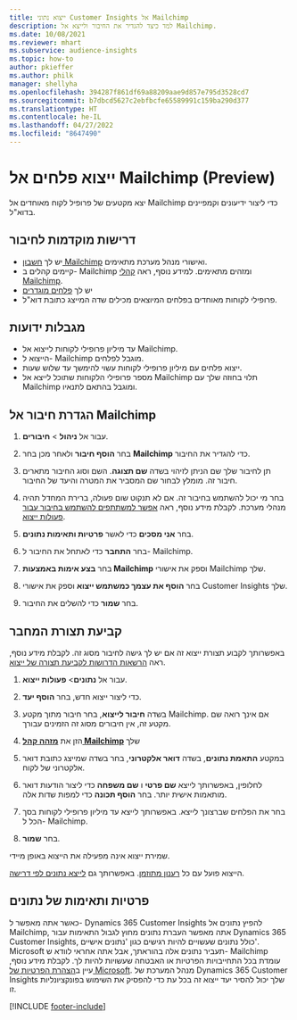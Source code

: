 ```yaml
---
title: ייצוא נתוני Customer Insights אל Mailchimp
description: למד כיצד להגדיר את החיבור ולייצא אל Mailchimp.
ms.date: 10/08/2021
ms.reviewer: mhart
ms.subservice: audience-insights
ms.topic: how-to
author: pkieffer
ms.author: philk
manager: shellyha
ms.openlocfilehash: 394287f861df69a88209aae9d857e795d3528cd7
ms.sourcegitcommit: b7dbcd5627c2ebfbcfe65589991c159ba290d377
ms.translationtype: HT
ms.contentlocale: he-IL
ms.lasthandoff: 04/27/2022
ms.locfileid: "8647490"
---
```

# <a name="export-segments-to-mailchimp-preview"></a>ייצוא פלחים אל Mailchimp‏ (Preview)

יצא מקטעים של פרופיל לקוח מאוחדים אל Mailchimp כדי ליצור ידיעונים וקמפיינים בדוא"ל.

## <a name="prerequisites-for-connection"></a>דרישות מוקדמות לחיבור

-   יש לך [חשבון Mailchimp](https://mailchimp.com/) ואישורי מנהל מערכת מתאימים.
-   קיימים קהלים ב- Mailchimp ומזהים מתאימים. למידע נוסף, ראה [קהלי Mailchimp](https://mailchimp.com/help/create-audience/).
-   יש לך [פלחים מוגדרים](segments.md)
-   פרופילי לקוחות מאוחדים בפלחים המיוצאים מכילים שדה המייצג כתובת דוא"ל.

## <a name="known-limitations"></a>מגבלות ידועות

- עד מיליון פרופילי לקוחות לייצוא אל Mailchimp.
- הייצוא ל- Mailchimp מוגבל לפלחים.
- ייצוא פלחים עם מיליון פרופילי לקוחות עשוי להימשך עד שלוש שעות. 
- מספר פרופילי הלקוחות שתוכל לייצא אל Mailchimp תלוי בחוזה שלך עם Mailchimp ומוגבל בהתאם לתנאיו.

## <a name="set-up-connection-to-mailchimp"></a>הגדרת חיבור אל Mailchimp

1. עבור אל **ניהול** > **חיבורים**.

1. בחר **הוסף חיבור** ולאחר מכן בחר **Mailchimp** כדי להגדיר את החיבור.

1. תן לחיבור שלך שם הניתן לזיהוי בשדה **שם תצוגה**. השם וסוג החיבור מתארים חיבור זה. מומלץ לבחור שם המסביר את המטרה והיעד של החיבור.

1. בחר מי יכול להשתמש בחיבור זה. אם לא תנקוט שום פעולה, ברירת המחדל תהיה מנהלי מערכת. לקבלת מידע נוסף, ראה [אפשר למשתתפים להשתמש בחיבור עבור פעולות ייצוא](connections.md#allow-contributors-to-use-a-connection-for-exports).

1. בחר **אני מסכים** כדי לאשר **פרטיות ותאימות נתונים**.

1. בחר **התחבר** כדי לאתחל את החיבור ל- Mailchimp.

1. בחר **בצע אימות באמצעות Mailchimp** וספק את אישורי Mailchimp שלך.

1. בחר **הוסף את עצמך כמשתמש ייצוא** וספק את אישורי Customer Insights שלך.

1. בחר **שמור** כדי להשלים את החיבור. 

## <a name="configure-the-connector"></a>קביעת תצורת המחבר

באפשרותך לקבוע תצורת ייצוא זה אם יש לך גישה לחיבור מסוג זה. לקבלת מידע נוסף, ראה [הרשאות הדרושות לקביעת תצורה של ייצוא](export-destinations.md#set-up-a-new-export).

1. עבור אל **נתונים**> **פעולות ייצוא**.

1. כדי ליצור ייצוא חדש, בחר **הוסף יעד**.

1. בשדה **חיבור לייצוא**, בחר חיבור מתוך מקטע Mailchimp. אם אינך רואה שם מקטע זה, אין חיבורים מסוג זה הזמינים עבורך.

1. הזן את **[מזהה קהל Mailchimp](https://mailchimp.com/help/find-audience-id/)** שלך

1. במקטע **התאמת נתונים**, בשדה **דואר אלקטרוני**, בחר בשדה שמייצג כתובת דואר אלקטרוני של לקוח. 

1. לחלופין, באפשרותך לייצא **שם פרטי** ו **שם משפחה** כדי ליצור הודעות דואר מותאמות אישית יותר. בחר **הוסף תכונה** כדי למפות שדות אלה.

1. בחר את הפלחים שברצונך לייצא. באפשרותך לייצא עד מיליון פרופילי לקוחות בסך הכל ל- Mailchimp.

1. בחר **שמור**.

שמירת ייצוא אינה מפעילה את הייצוא באופן מיידי.

הייצוא פועל עם כל [רענון מתוזמן](system.md#schedule-tab). באפשרותך גם [לייצא נתונים לפי דרישה](export-destinations.md#run-exports-on-demand). 

## <a name="data-privacy-and-compliance"></a>פרטיות ותאימות של נתונים

כאשר אתה מאפשר ל- Dynamics 365 Customer Insights להפיץ נתונים אל Mailchimp, אתה מאפשר העברת נתונים מחוץ לגבול התאימות עבור Dynamics 365 Customer Insights, כולל נתונים שעשויים להיות רגישים כגון 'נתונים אישיים'. Microsoft תעביר נתונים אלה בהוראתך, אבל אתה אחראי לוודא ש- Mailchimp עומדת בכל התחייבויות הפרטיות או האבטחה שעשויות להיות לך. לקבלת מידע נוסף, עיין ב[הצהרת הפרטיות של Microsoft](https://go.microsoft.com/fwlink/?linkid=396732).
מנהל המערכת של Dynamics 365 Customer Insights שלך יכול להסיר יעד ייצוא זה בכל עת כדי להפסיק את השימוש בפונקציונליות זו.

[!INCLUDE [footer-include](includes/footer-banner.md)]
